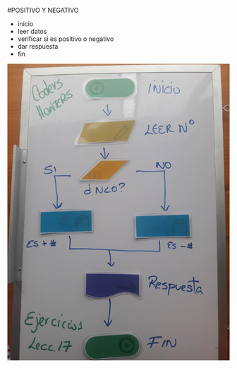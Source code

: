 #POSITIVO Y NEGATIVO
* inicio
* leer datos
* verificar si es positivo o negativo
* dar respuesta
* fin

![Sin titulo](img/eje1.jpg)